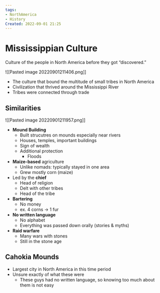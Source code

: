 ```yaml
---
tags:
- NorthAmerica
- History
Created: 2022-09-01 21:25  
---
```

# Mississippian Culture 
Culture of the people in North America before they got “discovered.”

![[Pasted image 20220901211406.png]]
- The culture that bound the multitude of small tribes in North America 
- Civilization that thrived around the Mississippi River 
- Tribes were connected through trade 

## Similarities 
![[Pasted image 20220901211957.png]]
- **Mound Building** 
	- Built strucutres on mounds especially near rivers 
	- Houses, temples, important buildings 
	- Sign of wealth 
	- Additional protection 
		- Floods 
- **Maize-based** agriculture 
	- Unlike nomads: typically stayed in one area 
	- Grew mostly corn (maize)
- Led by the **chief** 
	- Head of religion 
	- Delt with other tribes 
	- Head of the tribe 
- **Bartering** 
	- No money 
	- ex. 4 corns → 1 fur 
- **No written language** 
	- No alphabet 
	- Everything was passed down orally (stories & myths)
- **Raid warfare** 
	- Many wars with stones 
	- Still in the stone age 

## Cahokia Mounds 
- Largest city in North America in this time period 
- Unsure exactly of what these were 
	- These guys had no written language, so knowing too much about them is not easy